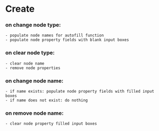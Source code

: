 # Create

### on change node type:  
    - populate node names for autofill function  
    - populate node property fields with blank input boxes

### on clear node type:
    - clear node name
    - remove node properties

### on change node name:  
    - if name exists: populate node property fields with filled input boxes  
    - if name does not exist: do nothing
    
### on remove node name:
    - clear node property filled input boxes
    
    